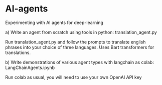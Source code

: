 # AI-agents
Experimenting with AI agents for deep-learning

a) Write an agent from scratch using tools in python: translation_agent.py

Run translation_agent.py and follow the prompts to translate english phrases into your choice of three languages. Uses Bart transformers for translations.

b) Write demonstrations of various agent types with langchain as colab: LangChainAgents.ipynb

Run colab as usual, you will need to use your own OpenAI API key
